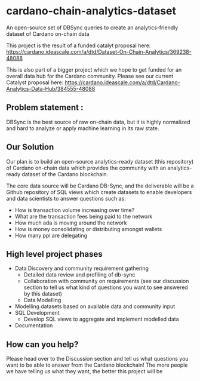 # cardano-chain-analytics-dataset

An open-source set of DBSync queries to create an analytics-friendly dataset of Cardano on-chain data

This project is the result of a funded catalyt proposal here: https://cardano.ideascale.com/a/dtd/Dataset-On-Chain-Analytics/369238-48088

This is also part of a bigger project which we hope to get funded for an overall data hub for the Cardano community. Please see our current Catalyst proposal here: https://cardano.ideascale.com/a/dtd/Cardano-Analytics-Data-Hub/384555-48088

## Problem statement :
DBSync is the best source of raw on-chain data, but it is highly normalized and hard to analyze or apply machine learning in its raw state.

## Our Solution

Our plan is to build an open-source analytics-ready dataset (this repository) of Cardano on-chain data which provides the community with an analytics-ready dataset of the Cardano blockchain.

The core data source will be Cardano DB-Sync, and the deliverable will be a Github repository of SQL views which create datasets to enable developers and data scientists to answer questions such as:

* How is transaction volume increasing over time?
* What are the transaction fees being paid to the network
* How much ada is moving around the network
* How is money consolidating or distributing amongst wallets
* How many ppl are delegating

## High level project phases
* Data Discovery and community requirement gathering
    * Detailed data review and profiling of db-sync
    * Collaboration with community on requirements (see our discussion section to tell us what kind of questions you want to see answered by this dataset)
    * Data Modelling
* Modelling datasets based on available data and community input
* SQL Development
    * Develop SQL views to aggregate and implement modelled data
* Documentation

## How can you help?
Please head over to the Discussion section and tell us what questions you want to be able to answer from the Cardano blockchain!
The more people we have telling us what they want, the better this project will be
